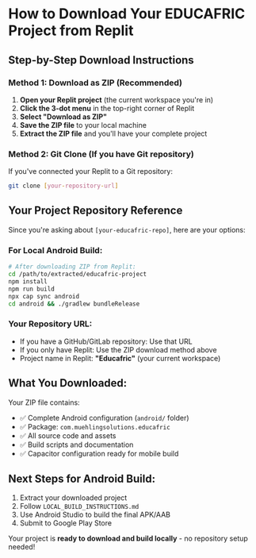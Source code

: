 # How to Download Your EDUCAFRIC Project from Replit

## Step-by-Step Download Instructions

### Method 1: Download as ZIP (Recommended)
1. **Open your Replit project** (the current workspace you're in)
2. **Click the 3-dot menu** in the top-right corner of Replit
3. **Select "Download as ZIP"**
4. **Save the ZIP file** to your local machine
5. **Extract the ZIP file** and you'll have your complete project

### Method 2: Git Clone (If you have Git repository)
If you've connected your Replit to a Git repository:
```bash
git clone [your-repository-url]
```

## Your Project Repository Reference

Since you're asking about `[your-educafric-repo]`, here are your options:

### For Local Android Build:
```bash
# After downloading ZIP from Replit:
cd /path/to/extracted/educafric-project
npm install
npm run build
npx cap sync android
cd android && ./gradlew bundleRelease
```

### Your Repository URL:
- If you have a GitHub/GitLab repository: Use that URL
- If you only have Replit: Use the ZIP download method above
- Project name in Replit: **"Educafric"** (your current workspace)

## What You Downloaded:
Your ZIP file contains:
- ✅ Complete Android configuration (`android/` folder)
- ✅ Package: `com.muehlingsolutions.educafric`
- ✅ All source code and assets
- ✅ Build scripts and documentation
- ✅ Capacitor configuration ready for mobile build

## Next Steps for Android Build:
1. Extract your downloaded project
2. Follow `LOCAL_BUILD_INSTRUCTIONS.md`
3. Use Android Studio to build the final APK/AAB
4. Submit to Google Play Store

Your project is **ready to download and build locally** - no repository setup needed!